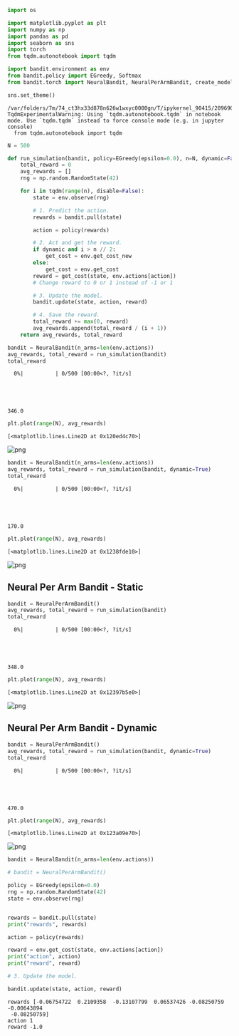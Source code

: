 ```python
import os

import matplotlib.pyplot as plt
import numpy as np
import pandas as pd
import seaborn as sns
import torch
from tqdm.autonotebook import tqdm

import bandit.environment as env
from bandit.policy import EGreedy, Softmax
from bandit.torch import NeuralBandit, NeuralPerArmBandit, create_model

sns.set_theme()
```

    /var/folders/7m/74_ct3hx33d878n626w1wxyc0000gn/T/ipykernel_90415/2096907171.py:8: TqdmExperimentalWarning: Using `tqdm.autonotebook.tqdm` in notebook mode. Use `tqdm.tqdm` instead to force console mode (e.g. in jupyter console)
      from tqdm.autonotebook import tqdm



```python
N = 500
```


```python
def run_simulation(bandit, policy=EGreedy(epsilon=0.0), n=N, dynamic=False):
    total_reward = 0
    avg_rewards = []
    rng = np.random.RandomState(42)

    for i in tqdm(range(n), disable=False):
        state = env.observe(rng)

        # 1. Predict the action.
        rewards = bandit.pull(state)

        action = policy(rewards)

        # 2. Act and get the reward.
        if dynamic and i > n // 2:
            get_cost = env.get_cost_new
        else:
            get_cost = env.get_cost
        reward = get_cost(state, env.actions[action])
        # Change reward to 0 or 1 instead of -1 or 1

        # 3. Update the model.
        bandit.update(state, action, reward)

        # 4. Save the reward.
        total_reward += max(0, reward)
        avg_rewards.append(total_reward / (i + 1))
    return avg_rewards, total_reward
```


```python
bandit = NeuralBandit(n_arms=len(env.actions))
avg_rewards, total_reward = run_simulation(bandit)
total_reward
```


      0%|          | 0/500 [00:00<?, ?it/s]





    346.0




```python
plt.plot(range(N), avg_rewards)
```




    [<matplotlib.lines.Line2D at 0x120ed4c70>]




    
![png](15_torch_bandit_files/15_torch_bandit_4_1.png)
    



```python
bandit = NeuralBandit(n_arms=len(env.actions))
avg_rewards, total_reward = run_simulation(bandit, dynamic=True)
total_reward
```


      0%|          | 0/500 [00:00<?, ?it/s]





    170.0




```python
plt.plot(range(N), avg_rewards)
```




    [<matplotlib.lines.Line2D at 0x1238fde10>]




    
![png](15_torch_bandit_files/15_torch_bandit_6_1.png)
    


## Neural Per Arm Bandit - Static


```python
bandit = NeuralPerArmBandit()
avg_rewards, total_reward = run_simulation(bandit)
total_reward
```


      0%|          | 0/500 [00:00<?, ?it/s]





    348.0




```python
plt.plot(range(N), avg_rewards)
```




    [<matplotlib.lines.Line2D at 0x12397b5e0>]




    
![png](15_torch_bandit_files/15_torch_bandit_9_1.png)
    


## Neural Per Arm Bandit - Dynamic


```python
bandit = NeuralPerArmBandit()
avg_rewards, total_reward = run_simulation(bandit, dynamic=True)
total_reward
```


      0%|          | 0/500 [00:00<?, ?it/s]





    470.0




```python
plt.plot(range(N), avg_rewards)
```




    [<matplotlib.lines.Line2D at 0x123a09e70>]




    
![png](15_torch_bandit_files/15_torch_bandit_12_1.png)
    



```python
bandit = NeuralBandit(n_arms=len(env.actions))

# bandit = NeuralPerArmBandit()

policy = EGreedy(epsilon=0.0)
rng = np.random.RandomState(42)
state = env.observe(rng)


rewards = bandit.pull(state)
print("rewards", rewards)

action = policy(rewards)

reward = env.get_cost(state, env.actions[action])
print("action", action)
print("reward", reward)

# 3. Update the model.

bandit.update(state, action, reward)
```

    rewards [-0.06754722  0.2109358  -0.13107799  0.06537426 -0.08250759 -0.00643894
     -0.08250759]
    action 1
    reward -1.0


